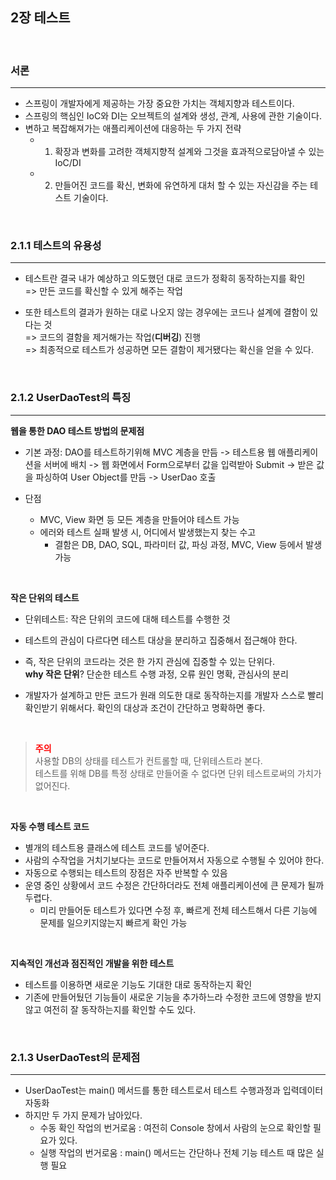 
## 2장 테스트 
<br>

### 서론
---

- 스프링이 개발자에게 제공하는 가장 중요한 가치는 객체지향과 테스트이다.
- 스프링의 핵심인 IoC와 DI는 오브젝트의 설계와 생성, 관계, 사용에 관한 기술이다. 
- 변하고 복잡해져가는 애플리케이션에 대응하는 두 가지 전략	
  - 1. 확장과 변화를 고려한 객체지향적 설계와 그것을 효과적으로담아낼 수 있는 IoC/DI
  - 2. 만들어진 코드를 확신, 변화에 유연하게 대처 할 수 있는 자신감을 주는 테스트 기술이다.
 
<br>

### 2.1.1 테스트의 유용성
---

- 테스트란 결국 내가 예상하고 의도했던 대로 코드가 정확히 동작하는지를 확인 <br>
=> 만든 코드를 확신할 수 있게 해주는 작업

- 또한 테스트의 결과가 원하는 대로 나오지 않는 경우에는 코드나 설계에 결함이 있다는 것 <br>
=> 코드의 결함을 제거해가는 작업(**디버깅**) 진행  <br>
=> 최종적으로 테스트가 성공하면 모든 결함이 제거됐다는 확신을 얻을 수 있다.

<br>

### 2.1.2 UserDaoTest의 특징
---

**웹을 통한 DAO 테스트 방법의 문제점**

- 기본 과정: DAO를 테스트하기위해 MVC 계층을 만듬 -> 테스트용 웹 애플리케이션을 서버에 배치 -> 웹 화면에서 Form으로부터 값을 입력받아 Submit -> 받은 값을 파싱하여 User Object를 만듬 -> UserDao 호출

- 단점
  - MVC, View 화면 등 모든 계층을 만들어야 테스트 가능
  - 에러와 테스트 실패 발생 시, 어디에서 발생했는지 찾는 수고
    - 결함은 DB, DAO, SQL, 파라미터 값, 파싱 과정, MVC, View 등에서 발생 가능
<br>

**작은 단위의 테스트**

- 단위테스트: 작은 단위의 코드에 대해 테스트를 수행한 것
- 테스트의 관심이 다르다면 테스트 대상을 분리하고 집중해서 접근해야 한다. 
- 즉, 작은 단위의 코드라는 것은 한 가지 관심에 집중할 수 있는 단위다. <br>
**why 작은 단위**? 단순한 테스트 수행 과정, 오류 원인 명확, 관심사의 분리

- 개발자가 설계하고 만든 코드가 원래 의도한 대로 동작하는지를 개발자 스스로 빨리 확인받기 위해서다. 확인의 대상과 조건이 간단하고 명확하면 좋다.
<br>

> **<span style="color:red">주의</span>**<br>
>사용할 DB의 상태를 테스트가 컨트롤할 때, 단위테스트라 본다. <br>
>테스트를 위해 DB를 특정 상태로 만들어줄 수 없다면 단위 테스트로써의 가치가 없어진다. 

<br>

**자동 수행 테스트 코드**

- 별개의 테스트용 클래스에 테스트 코드를 넣어준다. 
- 사람의 수작업을 거치기보다는 코드로 만들어져서 자동으로 수행될 수 있어야 한다.
- 자동으로 수행되는 테스트의 장점은 자주 반복할 수 있음
- 운영 중인 상황에서 코드 수정은 간단하더라도 전체 애플리케이션에 큰 문제가 될까 두렵다.
  - 미리 만들어둔 테스트가 있다면 수정 후, 빠르게 전체 테스트해서 다른 기능에 문제를 일으키지않는지 빠르게 확인 가능

<br>

**지속적인 개선과 점진적인 개발을 위한 테스트**

- 테스트를 이용하면 새로운 기능도 기대한 대로 동작하는지 확인
- 기존에 만들어뒀던 기능들이 새로운 기능을 추가하느라 수정한 코드에 영향을 받지 않고 여전히 잘 동작하는지를 확인할 수도 있다.

<br>

### 2.1.3 UserDaoTest의 문제점
---

- UserDaoTest는 main() 메서드를 통한 테스트로서 테스트 수행과정과 입력데이터 자동화
- 하지만 두 가지 문제가 남아있다.
  - 수동 확인 작업의 번거로움 : 여전히 Console 창에서 사람의 눈으로 확인할 필요가 있다.   
  - 실행 작업의 번거로움 : main() 메서드는 간단하나 전체 기능 테스트 때 많은 실행 필요
 
